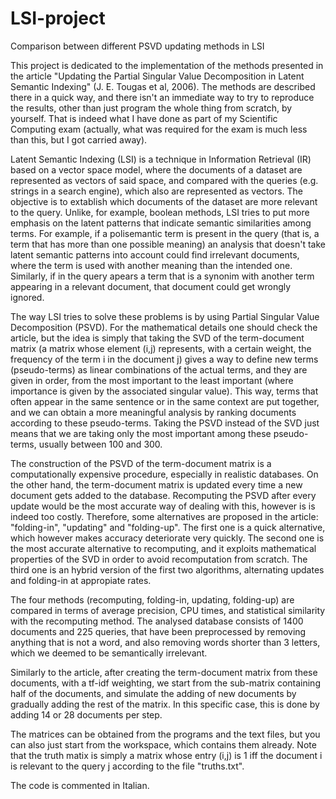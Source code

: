 # LSI-project
Comparison between different PSVD updating methods in LSI

This project is dedicated to the implementation of the methods presented in the article "Updating the Partial Singular Value Decomposition in Latent Semantic Indexing" (J. E. Tougas et al, 2006). The methods are described there in a quick way, and there isn't an immediate way to try to reproduce the results, other than just program the whole thing from scratch, by yourself. That is indeed what I have done as part of my Scientific Computing exam (actually, what was required for the exam is much less than this, but I got carried away).

Latent Semantic Indexing (LSI) is a technique in Information Retrieval (IR) based on a vector space model, where the documents of a dataset are represented as vectors of said space, and compared with the queries (e.g. strings in a search engine), which also are represented as vectors. The objective is to extablish which documents of the dataset are more relevant to the query. Unlike, for example, boolean methods, LSI tries to put more emphasis on the latent patterns that indicate semantic similarities among terms.
For example, if a polisemantic term is present in the query (that is, a term that has more than one possible meaning) an analysis that doesn't take latent semantic patterns into account could find irrelevant documents, where the term is used with another meaning than the intended one. Similarly, if in the query apears a term that is a synonim with another term appearing in a relevant document, that document could get wrongly ignored.

The way LSI tries to solve these problems is by using Partial Singular Value Decomposition (PSVD). For the mathematical details one should check the article, but the idea is simply that taking the SVD of the term-document matrix (a matrix whose element (i,j) represents, with a certain weight, the frequency of the term i in the document j) gives a way to define new terms (pseudo-terms) as linear combinations of the actual terms, and they are given in order, from the most important to the least important (where importance is given by the associated singular value). This way, terms that often appear in the same sentence or in the same context are put together, and we can obtain a more meaningful analysis by ranking documents according to these pseudo-terms. Taking the PSVD instead of the SVD just means that we are taking only the most important among these pseudo-terms, usually between 100 and 300.

The construction of the PSVD of the term-document matrix is a computationally expensive procedure, especially in realistic databases. On the other hand, the term-document matrix is updated every time a new document gets added to the database. Recomputing the PSVD after every update would be the most accurate way of dealing with this, however is is indeed too costly. Therefore, some alternatives are proposed in the article: "folding-in", "updating" and "folding-up". The first one is a quick alternative, which however makes accuracy deteriorate very quickly. The second one is the most accurate alternative to recomputing, and it exploits mathematical properties of the SVD in order to avoid recomputation from scratch. The third one is an hybrid version of the first two algorithms, alternating updates and folding-in at appropiate rates.

The four methods (recomputing, folding-in, updating, folding-up) are compared in terms of average precision, CPU times, and statistical similarity with the recomputing method. The analysed database consists of 1400 documents and 225 queries, that have been preprocessed by removing anything that is not a word, and also removing words shorter than 3 letters, which we deemed to be semantically irrelevant.

Similarly to the article, after creating the term-document matrix from these documents, with a tf-idf weighting, we start from the sub-matrix containing half of the documents, and simulate the adding of new documents by gradually adding the rest of the matrix. In this specific case, this is done by adding 14 or 28 documents per step.

The matrices can be obtained from the programs and the text files, but you can also just start from the workspace, which contains them already. Note that the truth matix is simply a matrix whose entry (i,j) is 1 iff the document i is relevant to the query j according to the file "truths.txt".

The code is commented in Italian.
